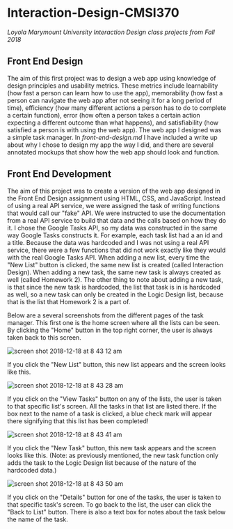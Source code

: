 # Interaction-Design-CMSI370
*Loyola Marymount University Interaction Design class projects from Fall 2018*

## Front End Design
The aim of this first project was to design a web app using knowledge of design principles and usability metrics. These metrics include learnability (how fast a person can learn how to use the app), memorability (how fast a person can navigate the web app after not seeing it for a long period of time), efficiency (how many different actions a person has to do to complete a certain function), error (how often a person takes a certain action expecting a different outcome than what happens), and satisfiability (how satisfied a person is with using the web app). The web app I designed was a simple task manager. In *front-end-design.md* I have included a write up about why I chose to design my app the way I did, and there are several annotated mockups that show how the web app should look and function.

## Front End Development
The aim of this project was to create a version of the web app designed in the Front End Design assignment using HTML, CSS, and JavaScript. Instead of using a real API service, we were assigned the task of writing functions that would call our "fake" API. We were instructed to use the documentation from a real API service to build that data and the calls based on how they do it. I chose the Google Tasks API, so my data was constructed in the same way Google Tasks constructs it. For example, each task list had a an id and a title. Because the data was hardcoded and I was not using a real API service, there were a few functions that did not work exactly like they would with the real Google Tasks API. When adding a new list, every time the "New List" button is clicked, the same new list is created (called Interaction Design). When adding a new task, the same new task is always created as well (called Homework 2). The other thing to note about adding a new task, is that since the new task is hardcoded, the list that task is in is hardcoded as well, so a new task can only be created in the Logic Design list, because that is the list that Homework 2 is a part of. 

Below are a several screenshots from the different pages of the task manager. This first one is the home screen where all the lists can be seen. By clicking the "Home" button in the top right corner, the user is always taken back to this screen.

![screen shot 2018-12-18 at 8 43 12 am](https://user-images.githubusercontent.com/31746937/50168885-48730b00-02a1-11e9-8bb9-7cd8218323a2.png)

If you click the "New List" button, this new list appears and the screen looks like this.

![screen shot 2018-12-18 at 8 43 28 am](https://user-images.githubusercontent.com/31746937/50169057-a869b180-02a1-11e9-98d6-50a9d850708e.png)

If you click on the "View Tasks" button on any of the lists, the user is taken to that specific list's screen. All the tasks in that list are listed there. If the box next to the name of a task is clicked, a blue check mark will appear there signifying that this list has been completed!

![screen shot 2018-12-18 at 8 43 41 am](https://user-images.githubusercontent.com/31746937/50169182-e8c92f80-02a1-11e9-938a-b0532569dbc3.png)

If you click the "New Task" button, this new task appears and the screen looks like this. (Note: as previously mentioned, the new task function only adds the task to the Logic Design list because of the nature of the hardcoded data.)

![screen shot 2018-12-18 at 8 43 50 am](https://user-images.githubusercontent.com/31746937/50169301-2ded6180-02a2-11e9-961d-7f22918e4a78.png)

If you click on the "Details" button for one of the tasks, the user is taken to that specific task's screen. To go back to the list, the user can click the "Back to List" button. There is also a text box for notes about the task below the name of the task. 

